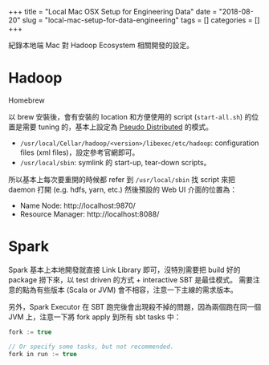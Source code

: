 +++
title = "Local Mac OSX Setup for Engineering Data"
date = "2018-08-20"
slug = "local-mac-setup-for-data-engineering" 
tags = []
categories = []
+++

紀錄本地端 Mac 對 Hadoop Ecosystem 相關開發的設定。

# Hadoop

Homebrew 

以 brew 安裝後，會有安裝的 location 和方便使用的 script (`start-all.sh`) 的位置是需要 tuning 的，基本上設定為 [Pseudo Distributed](https://hadoop.apache.org/docs/stable/hadoop-project-dist/hadoop-common/SingleCluster.html) 的模式。

* `/usr/local/Cellar/hadoop/<version>/libexec/etc/hadoop`: configuration files (xml files)，設定參考官網即可。
* `/usr/local/sbin`: symlink 的 start-up, tear-down scripts。

所以基本上每次要重開的時候都 refer 到 `/usr/local/sbin` 找 script 來把 daemon 打開 (e.g. hdfs, yarn, etc.)
然後預設的 Web UI 介面的位置為：

* Name Node: http://localhost:9870/
* Resource Manager: http://localhost:8088/

# Spark

Spark 基本上本地開發就直接 Link Library 即可，沒特別需要把 build 好的 package 撈下來，以 test driven 的方式 + interactive SBT 是最佳模式。
需要注意的點為有些版本 (Scala or JVM) 會不相容，注意一下主線的需求版本。

另外，Spark Executor 在 SBT 跑完後會出現殺不掉的問題，因為兩個跑在同一個 JVM 上，注意一下將 fork apply 到所有 sbt tasks 中：

```scala
fork := true

// Or specify some tasks, but not recommended.
fork in run := true
```